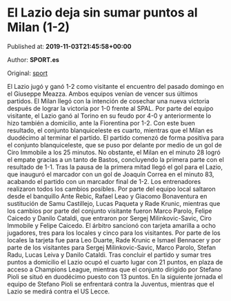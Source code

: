 
# El Lazio deja sin sumar puntos al Milan (1-2)

Published at: **2019-11-03T21:45:58+00:00**

Author: **SPORT.es**

Original: [sport](https://www.sport.es/es/noticias/calcio/el-lazio-deja-sin-sumar-puntos-al-milan-1-2-7713232)

El Lazio jugó y ganó 1-2 como visitante el encuentro del pasado domingo en el Giuseppe Meazza. Ambos equipos venían de vencer sus últimos partidos. El Milan llegó con la intención de cosechar una nueva victoria después de lograr la victoria por 1-0 frente al SPAL. Por parte del equipo visitante, el Lazio ganó al Torino en su feudo por 4-0 y anteriormente lo hizo también a domicilio, ante la Fiorentina por 1-2. Con este buen resultado, el conjunto blanquiceleste es cuarto, mientras que el Milan es duodécimo al terminar el partido.
El partido comenzó de forma positiva para el conjunto blanquiceleste, que se puso por delante por medio de un gol de Ciro Immobile a los 25 minutos. No obstante, el Milan en el minuto 28 logró el empate gracias a un tanto de Bastos, concluyendo la primera parte con el resultado de 1-1.
Tras la pausa de la primera mitad llegó el gol para el Lazio, que inauguró el marcador con un gol de Joaquín Correa en el minuto 83, acabando el partido con un marcador final de 1-2.
Los entrenadores realizaron todos los cambios posibles. Por parte del equipo local saltaron desde el banquillo Ante Rebic, Rafael Leao y Giacomo Bonaventura en sustitución de Samu Castillejo, Lucas Paqueta y Rade Krunic, mientras que los cambios por parte del conjunto visitante fueron Marco Parolo, Felipe Caicedo y Danilo Cataldi, que entraron por Sergej Milinkovic-Savic, Ciro Immobile y Felipe Caicedo.
El árbitro sancionó con tarjeta amarilla a ocho jugadores, tres para los locales y cinco para los visitantes. Por parte de los locales la tarjeta fue para Leo Duarte, Rade Krunic e Ismael Bennacer y por parte de los visitantes para Sergej Milinkovic-Savic, Marco Parolo, Stefan Radu, Lucas Leiva y Danilo Cataldi.
Tras concluir el partido y sumar tres puntos a domicilio el Lazio ocupó el cuarto lugar con 21 puntos, en plaza de acceso a Champions League, mientras que el conjunto dirigido por Stefano Pioli se situó en duodécimo puesto con 13 puntos.
En la siguiente jornada el equipo de Stefano Pioli se enfrentará contra la Juventus, mientras que el Lazio se medirá contra el US Lecce.
